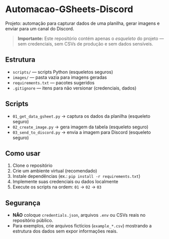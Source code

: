 # Automacao-GSheets-Discord

Projeto: automação para capturar dados de uma planilha, gerar imagens e enviar para um canal do Discord.

> **Importante:** Este repositório contém apenas o *esqueleto* do projeto — sem credenciais, sem CSVs de produção e sem dados sensíveis.

## Estrutura

- `scripts/` — scripts Python (esqueletos seguros)
- `images/` — pasta vazia para imagens geradas
- `requirements.txt` — pacotes sugeridos
- `.gitignore` — itens para não versionar (credenciais, dados)

## Scripts

- `01_get_data_gsheet.py` → captura os dados da planilha (esqueleto seguro)
- `02_create_image.py` → gera imagem da tabela (esqueleto seguro)
- `03_send_to_discord.py` → envia a imagem para Discord (esqueleto seguro)

## Como usar

1. Clone o repositório
2. Crie um ambiente virtual (recomendado)
3. Instale dependências (ex.: `pip install -r requirements.txt`)
4. Implemente suas credenciais ou dados localmente
5. Execute os scripts na ordem: `01` → `02` → `03`

## Segurança

- **NÃO** coloque `credentials.json`, arquivos `.env` ou CSVs reais no repositório público.
- Para exemplos, crie arquivos fictícios (`example_*.csv`) mostrando a estrutura dos dados sem expor informações reais.
